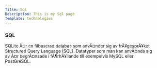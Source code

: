 ```yaml
---
Title: Sql
Description: This is my Sql page
Template: technologies
---
```


<div class="box-containers">
 <h3>SQL</h3>
<div class="box wide" id="sql">


SQLite Ã¤r en filbaserad databas som anvÃ¤nder sig av frÃ¥gesprÃ¥ket Structured Query Language (SQL). Datatyper som man kan anvÃ¤nda sig av Ã¤r begrÃ¤nsade i fÃ¶rhÃ¥llande till exempelvis MySQL eller PostGreSQL.
</div>
</div>